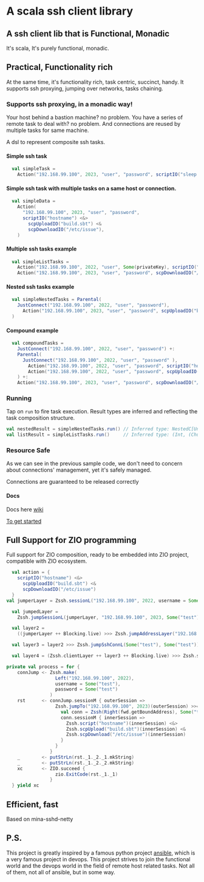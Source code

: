 # A scala ssh client library

## A ssh client lib that is Functional, Monadic

It's scala, It's purely functional, monadic.

## Practical, Functionality rich

At the same time, it's functionality rich, task centric, succinct, handy.
It supports ssh proxying, jumping over networks, tasks chaining.  

### Supports ssh proxying, in a monadic way!

Your host behind a bastion machine? no problem.
You have a series of remote task to deal with? no problem.
And connections are reused by multiple tasks for same machine.

A dsl to represent composite ssh tasks.

#### Simple ssh task

```scala
  val simpleTask =
    Action("192.168.99.100", 2023, "user", "password", scriptIO("sleep 5; ls /"))
```
      
#### Simple ssh task with multiple tasks on a same host or connection.
```scala
  val simpleData =
    Action(
      "192.168.99.100", 2023, "user", "password",
      scriptIO("hostname") <&>
        scpUploadIO("build.sbt") <&
        scpDownloadIO("/etc/issue"),
    )

```

#### Multiple ssh tasks example

```scala
  val simpleListTasks =
    Action("192.168.99.100", 2022, "user", Some(privateKey), scriptIO("cat /etc/issue")) +:
    Action("192.168.99.100", 2023, "user", "password", scpDownloadIO("/etc/issue"))
```

#### Nested ssh tasks example

```scala
  val simpleNestedTasks = Parental(
    JustConnect("192.168.99.100", 2022, "user", "password"),
      Action("192.168.99.100", 2023, "user", "password", scpUploadIO("build.sbt"))
  )
```

#### Compound example

```scala
  val compoundTasks =
    JustConnect("192.168.99.100", 2022, "user", "password") +:
    Parental(
      JustConnect("192.168.99.100", 2022, "user", "password" ),
        Action("192.168.99.100", 2022, "user", "password", scriptIO("hostname")) +:
        Action("192.168.99.100", 2022, "user", "password", scpUploadIO("build.sbt"))
    ) +:
    Action("192.168.99.100", 2023, "user", "password", scpDownloadIO("/etc/issue"))
```

### Running

Tap on `run` to fire task execution. Result types are inferred and reflecting the task composition
structure.

```scala
val nestedResult = simpleNestedTasks.run() // Inferred type: NestedC[Unit, (Int, (Chunk[String], Chunk[String]))]
val listResult = simpleListTasks.run()     // Inferred type: (Int, (Chunk[String], Chunk[String])) +|: (Int, (Chunk[String], Chunk[String]))
```

### Resource Safe

As we can see in the previous sample code, we don't need to concern about connections' management, yet it's safely managed. 

Connections are guaranteed to be released correctly

#### Docs

Docs here [wiki](wiki/constructing.md)

[To get started](src/test/scala/zhongwm/cable/hostcon/ExecSpec.scala)

## Full Support for ZIO programming

Full support for ZIO composition, ready to be embedded into ZIO project, 
compatible with ZIO ecosystem.

```scala
  val action = {
    scriptIO("hostname") <&>
      scpUploadIO("build.sbt") <&
      scpDownloadIO("/etc/issue")
  }
val jumperLayer = Zssh.sessionL("192.168.99.100", 2022, username = Some("test"), password = Some("test"))

  val jumpedLayer =
    Zssh.jumpSessionL(jumperLayer, "192.168.99.100", 2023, Some("test"), Some("test"))

  val layer2 =
    ((jumperLayer ++ Blocking.live) >>> Zssh.jumpAddressLayer("192.168.99.100", 2023)) ++ Blocking.live

  val layer3 = layer2 >>> Zssh.jumpSshConnL(Some("test"), Some("test"))

  val layer4 = (Zssh.clientLayer ++ layer3 ++ Blocking.live) >>> Zssh.sessionL

```

```scala
private val process = for {
    connJump <- Zssh.make(
                  Left("192.168.99.100", 2022),
                  username = Some("test"),
                  password = Some("test")
                )
    rst      <- connJump.sessionM { outerSession =>
                  Zssh.jumpTo("192.168.99.100", 2023)(outerSession) >>= { fwd =>
                    val conn = Zssh(Right(fwd.getBoundAddress), Some("test"), password = Some("test"))
                    conn.sessionM { innerSession =>
                      Zssh.script("hostname")(innerSession) <&>
                      Zssh.scpUpload("build.sbt")(innerSession) <&
                      Zssh.scpDownload("/etc/issue")(innerSession)
                    }
                  }
                }
    _        <- putStrLn(rst._1._2._1.mkString)
    _        <- putStrLn(rst._1._2._2.mkString)
    xc       <- ZIO.succeed {
                  zio.ExitCode(rst._1._1)
                }
  } yield xc
```

## Efficient, fast

Based on mina-sshd-netty

## P.S.

This project is greatly inspired by a famous python project [ansible](https://ansible.com), which is
a very famous project in devops. This project strives to join the functional world and the devops
world in the field of remote host related tasks. Not all of them, not all of ansible, but in some way.